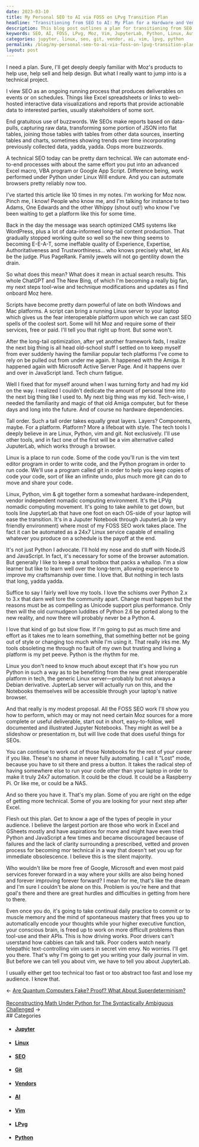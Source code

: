 ```yaml
---
date: 2023-03-10
title: My Personal SEO to AI via FOSS on LPvg Transition Plan
headline: "Transitioning from SEO to AI: My Plan for a Hardware and Vendor-Independent Computing Environment"
description: This blog post outlines a plan for transitioning from SEO to AI via FOSS on LPvg. I will be familiarizing readers with Moz's products and teaching them how to use tools like Vim and JupyterLab to create a nomadic computing environment that is hardware and vendor independent. I will provide a prescribed, vetted, and proven process to become more technical and free of Google, Microsoft, and other paid services.
keywords: SEO, AI, FOSS, LPvg, Moz, Vim, JupyterLab, Python, Linux, Automation, Data Visualization, Data Tables, Git, Writing, Sharing, Code, Nomadic Computing, Hardware, Vendor, Independent, Processes, End-to-End, Journal
categories: jupyter, linux, seo, git, vendor, ai, vim, lpvg, python
permalink: /blog/my-personal-seo-to-ai-via-foss-on-lpvg-transition-plan/
layout: post
---
```



I need a plan. Sure, I'll get deeply deeply familiar with Moz's products to help use, help sell and help design. But what I really want to jump into is a technical project.

I view SEO as an ongoing running process that produces deliverables on events or on schedules. Things like Excel spreadsheets or links to web-hosted interactive data visualizations and reports that provide actionable data to interested parties, usually stakeholders of some sort.

End gratuitous use of buzzwords. We SEOs make reports based on data-pulls, capturing raw data, transforming some portion of JSON into flat tables, joining those tables with tables from other data sources, inserting tables and charts, sometimes showing trends over time incorporating previously collected data, yadda, yadda.  Oops more buzzwords.

A technical SEO today can be pretty darn technical. We can automate end-to-end processes with about the same effort you put into an advanced Excel macro, VBA program or Google App Script. Difference being, work performed under Python under Linux Will endure. And you can automate browsers pretty reliably now too.

I've started this article like 10 times in my notes. I'm working for Moz now. Pinch me, I know! People who know me, and I'm talking for instance to two Adams, One Edwards and the other Whippy (shout out!) who know I've been waiting to get a platform like this for some time.

Back in the day the message was search optimized CMS systems like WordPress, plus a lot of data-informed long-tail content production. That gradually stopped working quite so well so the new thing seems to becoming E-E-A-T, some ineffable quality of Experience, Expertise, Authoritativeness and Trustworthiness… who knows precisely what, let AIs be the judge. Plus PageRank. Family jewels will not go gentility down the drain.

So what does this mean? What does it mean in actual search results. This whole ChatGPT and The New Bing, of which I'm becoming a really big fan, my next steps tool-wise and technique modifications and updates as I find onboard Moz here.

Scripts have become pretty darn powerful of late on both Windows and Mac platforms. A script can bring a running Linux server to your laptop which gives us the fear interoperable platform upon which we can cast SEO spells of the coolest sort. Some will hit Moz and require some of their services, free or paid. I'll tell you that right up front. But some won't.

After the long-tail optimization, after yet another framework fads, I realize the next big thing is all head old-school stuff I settled on to keep myself from ever suddenly having the familiar popular tech platforms I've come to rely on be pulled out from under me again. It happened with the Amiga. It happened again with Microsoft Active Server Page. And it happens over and over in JavaScript land. Tech churn fatigue.

Well I fixed that for myself around when I was turning forty and had my kid on the way. I realized I couldn't dedicate the amount of personal time into the next big thing like I used to. My next big thing was my kid. Tech-wise, I needed the familiarity and magic of that old Amiga computer, but for these days and long into the future. And of course no hardware dependencies.

Tall order. Such a tall order takes equally great layers. Layers? Components, maybe. For a platform. Platform? More a lifeboat with style. The tech tools I deeply believe in are Linux, Python, vim and git. Not exclusively. I'll use other tools, and in fact one of the first will be a vim alternative called JuputerLab, which works through a browser.

Linux is a place to run code. Some of the code you'll run is the vim text editor program in order to write code, and the Python program in order to run code. We'll use a program called git in order to help you keep copies of code your code, sort of like an infinite undo, plus much more git can do to move and share your code.

Linux, Python, vim & git together form a somewhat hardware-independent, vendor independent nomadic computing environment. It's the LPVg nomadic computing movement. It's going to take awhile to get down, but tools line JupyterLab that have one foot on each OS-side of your laptop will ease the transition. It's in a Juputer Notebook through JuputerLab (a very friendly environment) where most of my FOSS SEO work takes place. The fact it can be automated as a 24x7 Linux service capable of emailing whatever you produce on a schedule is the payoff at the end.

It's not just Python I advocate. I'll hold my nose and do stuff with NodeJS and JavaScript. In fact, it's necessary for some of the browser automation. But generally I like to keep a small toolbox that packs a whallop. I'm a slow learner but like to learn well over the long-term, allowing experience to improve my craftsmanship over time. I love that. But nothing in tech lasts that long, yadda yadda.

Suffice to say I fairly well love my tools. I love the schisms over Python 2.x to 3.x that darn well tore the community apart. Change must happen but the reasons must be as compelling as Unicode support plus performance. Only then will the old curmudgeon luddites of Python 2.6 be ported along to the new reality, and now there will probably never be a Python 4.

I love that kind of go but slow flow. If I'm going to put as much time and effort as it takes me to learn something, that something better not be going out of style or changing too much while I'm using it. That really irks me. My tools obsoleting me through no fault of my own but trusting and living a platform is my pet peeve. Python is the rhythm for me.

Linux you don't need to know much about except that it's how you run Python in such a way as to be benefiting from the new great interoperable platform in tech, the generic Linux server—probably but not always a Debian derivative. JupterLab server will actually run on this, and the Notebooks themselves will be accessible through your laptop's native browser.

And that really is my modest proposal. All the FOSS SEO work I'll show you how to perform, which may or may not need certain Moz sources for a more complete or useful deliverable, start out in short, easy-to-follow, well documented and illustrated Jupyter Notebooks. They might as well be a slideshow or presentation m, but will live code that does useful things for SEOs.

You can continue to work out of those Notebooks for the rest of your career if you like. These's no shame in never fully automating. I call it "Lost" mode, because you have to sit there and press a button. It takes the radical step of having somewhere else to run your code other than your laptop in order to make it truly 24x7 automation. It could be the cloud. It could be a Raspberry Pi. Or like me, or could be a NAS.

And so there you have it. That's my plan. Some of you are right on the edge of getting more technical. Some of you are looking for your next step after Excel.

Flesh out this plan. Get to know a age of the types of people in your audience. I believe the largest portion are those who work in Excel and GSheets mostly and have aspirations for more and might have even tried Python and JavaScript a few times and became discouraged because of failures and the lack of clarity surrounding a prescribed, vetted and proven process for becoming mor technical in a way that doesn't set you up for immediate obsolescence. I believe this is the silent majority.

Who wouldn't like be more free of Google, Microsoft and even most paid services forever forward in a way where your skills are also being honed and forever improving forever forward? I mean for me, that's like the dream and I'm sure I couldn't be alone on this. Problem is you're here and that goal's there and there are great hurdles and difficulties in getting from here to there.

Even once you do, it's going to take continual daily practice to commit or to muscle memory and the mind of spontaneous mastery that frees you up to automatically encode your thoughts while your higher executive function, your conscious brain, is freed up to work on more difficult problems than tool-use and their APIs. This is how driving works. Poor drivers can't userstand how cabbies can talk and talk. Poor coders watch nearly telepathic text-controlling vim users in secret vim envy. No worries. I'll get you there. That's why I'm going to get you writing your daily journal in vim. But before we can tell you about vim, we have to tell you about JupyterLab.

I usually either get too technical too fast or too abstract too fast and lose my audience. I know that.


<div class="arrow-links"><div class="post-nav-prev"><span class="arrow">&larr;&nbsp;</span><a href="/blog/are-quantum-computers-fake-proof-what-about-superdeterminism/">Are Quantum Computers Fake? Proof? What About Superdeterminism?</a></div> &nbsp; <div class="post-nav-next"><a href="/blog/reconstructing-math-under-python-for-the-syntactically-ambiguous-challenged/">Reconstructing Math Under Python for The Syntactically Ambiguous Challenged</a><span class="arrow">&nbsp;&rarr;</span></div></div>
## Categories

<ul>
<li><h4><a href='/jupyter/'>Jupyter</a></h4></li>
<li><h4><a href='/linux/'>Linux</a></h4></li>
<li><h4><a href='/seo/'>SEO</a></h4></li>
<li><h4><a href='/git/'>Git</a></h4></li>
<li><h4><a href='/vendor/'>Vendors</a></h4></li>
<li><h4><a href='/ai/'>AI</a></h4></li>
<li><h4><a href='/vim/'>Vim</a></h4></li>
<li><h4><a href='/lpvg/'>LPvg</a></h4></li>
<li><h4><a href='/python/'>Python</a></h4></li></ul>